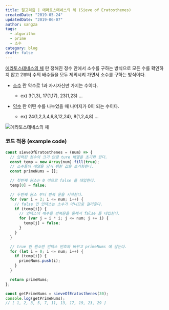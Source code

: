 ```yaml
---
title: 알고리즘 | 에라토스테네스의 체 (Sieve of Eratosthenes)
createdDate: "2019-05-24"
updatedDate: "2019-06-07"
author: sangza
tags:
  - algorithm
  - prime
  - 소수
category: blog
draft: false
---
```


[에라토스테네스의 체](https://ko.wikipedia.org/wiki/에라토스테네스의_체) 란 정해진 정수 안에서
소수를 구하는 방식으로 모든 수를 확인하지 않고
2부터 수의 배수들을 모두 제외시켜 가면서 소수를 구하는 방식이다.

- [소수](<https://ko.wikipedia.org/wiki/소수_(수론)>) 란 약수로 1과 자시자신만 가지는 수이다.

  - ex) 3(1,3), 17(1,17), 23(1,23) ...

- [약수](https://ko.wikipedia.org/wiki/약수) 란 어떤 수를 나누었을 때 나머지가 0이 되는 수이다.
  - ex) 24(1,2,3,4,6,8,12,24), 8(1,2,4,8) ...

![에라토스테네스의 체](https://upload.wikimedia.org/wikipedia/commons/b/b9/Sieve_of_Eratosthenes_animation.gif)

### 코드 적용 (example code)

```javascript
const sieveOfEratosthenes = (num) => {
  // 입력된 정수의 크기 만큼 ture 배열을 초기화 한다.
  const temp = new Array(num).fill(true);
  // 소수들의 배열을 담기 위한 값을 초기화한다.
  const primeNums = [];

  // 첫번째 원소는 0 이므로 false 를 대입한다.
  temp[0] = false;

  // 두번째 원소 부터 반복 문을 시작한다.
  for (var i = 2; i <= num; i++) {
    // false 인 인덱스는 소수가 아니므로 걸러준다.
    if (temp[i]) {
      // 인덱스의 배수를 반복문을 통해서 false 를 대입한다.
      for (var j = i * i; j <= num; j += i) {
        temp[j] = false;
      }
    }
  }

  // true 인 원소만 인덱스 번호와 바꾸고 primeNums 에 담는다.
  for (let i = 0; i <= num; i++) {
    if (temp[i]) {
      primeNums.push(i);
    }
  }

  return primeNums;
};

const getPrimeNums = sieveOfEratosthenes(30);
console.log(getPrimeNums);
// [ 1, 2, 3, 5, 7, 11, 13, 17, 19, 23, 29 ]
```
